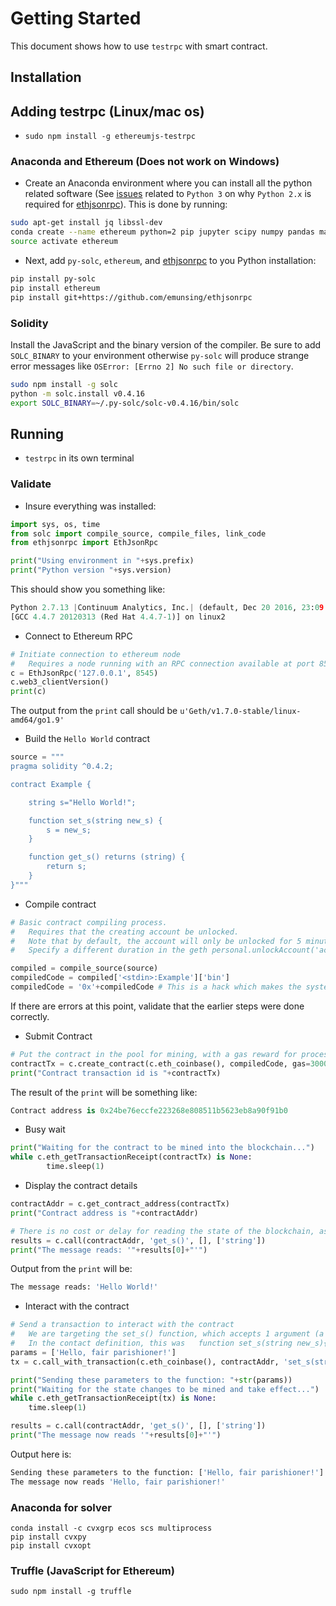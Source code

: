 # Getting Started

This document shows how to use `testrpc` with smart contract.

## Installation

## Adding testrpc (Linux/mac os)

* `sudo npm install -g ethereumjs-testrpc`

### Anaconda and Ethereum (Does not work on Windows)

* Create an Anaconda environment where you can install all the python
related software (See
[issues](https://github.com/ConsenSys/ethjsonrpc/issues) related to
`Python 3` on why `Python 2.x` is required for
[ethjsonrpc](https://github.com/ConsenSys/ethjsonrpc)).  This is done
by running:

```bash
sudo apt-get install jq libssl-dev
conda create --name ethereum python=2 pip jupyter scipy numpy pandas matplotlib
source activate ethereum

```

* Next, add `py-solc`, `ethereum`, and
  [ethjsonrpc](https://github.com/emunsing/ethjsonrpc) to you Python installation:

```bash
pip install py-solc
pip install ethereum
pip install git+https://github.com/emunsing/ethjsonrpc
```
### Solidity

Install the JavaScript and the binary version of the compiler.  Be
sure to add `SOLC_BINARY` to your environment otherwise `py-solc` will
produce strange error messages like `OSError: [Errno 2] No such file
or directory`.

```bash
sudo npm install -g solc 
python -m solc.install v0.4.16
export SOLC_BINARY=~/.py-solc/solc-v0.4.16/bin/solc
```

## Running

* `testrpc` in its own terminal

### Validate

* Insure everything was installed:

```python
import sys, os, time
from solc import compile_source, compile_files, link_code
from ethjsonrpc import EthJsonRpc

print("Using environment in "+sys.prefix)
print("Python version "+sys.version)
```

This should show you something like:

```python
Python 2.7.13 |Continuum Analytics, Inc.| (default, Dec 20 2016, 23:09:15)
[GCC 4.4.7 20120313 (Red Hat 4.4.7-1)] on linux2
```
* Connect to Ethereum RPC

```python
# Initiate connection to ethereum node
#   Requires a node running with an RPC connection available at port 8545
c = EthJsonRpc('127.0.0.1', 8545)
c.web3_clientVersion()
print(c)
```

The output from the `print` call should be
`u'Geth/v1.7.0-stable/linux-amd64/go1.9'`

* Build the `Hello World` contract

```python
source = """
pragma solidity ^0.4.2;

contract Example {

    string s="Hello World!";

    function set_s(string new_s) {
        s = new_s;
    }

    function get_s() returns (string) {
        return s;
    }
}"""
```

* Compile contract

```python
# Basic contract compiling process.
#   Requires that the creating account be unlocked.
#   Note that by default, the account will only be unlocked for 5 minutes (300s). 
#   Specify a different duration in the geth personal.unlockAccount('acct','passwd',300) call, or 0 for no limit

compiled = compile_source(source)
compiledCode = compiled['<stdin>:Example']['bin']
compiledCode = '0x'+compiledCode # This is a hack which makes the system work
```

If there are errors at this point, validate that the earlier steps
were done correctly.

* Submit Contract

```python
# Put the contract in the pool for mining, with a gas reward for processing
contractTx = c.create_contract(c.eth_coinbase(), compiledCode, gas=300000)
print("Contract transaction id is "+contractTx)
```

The result of the `print` will be something like:

```python
Contract address is 0x24be76eccfe223268e808511b5623eb8a90f91b0
```

* Busy wait

```python
print("Waiting for the contract to be mined into the blockchain...")
while c.eth_getTransactionReceipt(contractTx) is None:
        time.sleep(1)
```

* Display the contract details

```python
contractAddr = c.get_contract_address(contractTx)
print("Contract address is "+contractAddr)

# There is no cost or delay for reading the state of the blockchain, as this is held on our node
results = c.call(contractAddr, 'get_s()', [], ['string'])
print("The message reads: '"+results[0]+"'")
```

Output from the `print` will be:

```python
The message reads: 'Hello World!'
```

* Interact with the contract

```python
# Send a transaction to interact with the contract
#   We are targeting the set_s() function, which accepts 1 argument (a string)
#   In the contact definition, this was   function set_s(string new_s){s = new_s;}
params = ['Hello, fair parishioner!']
tx = c.call_with_transaction(c.eth_coinbase(), contractAddr, 'set_s(string)', params)

print("Sending these parameters to the function: "+str(params))
print("Waiting for the state changes to be mined and take effect...")
while c.eth_getTransactionReceipt(tx) is None:
    time.sleep(1)

results = c.call(contractAddr, 'get_s()', [], ['string'])
print("The message now reads '"+results[0]+"'")
```

Output here is:

```python
Sending these parameters to the function: ['Hello, fair parishioner!']
The message now reads 'Hello, fair parishioner!'
```

### Anaconda for solver

```
conda install -c cvxgrp ecos scs multiprocess
pip install cvxpy 
pip install cvxopt
```

### Truffle (JavaScript for Ethereum)

```
sudo npm install -g truffle 
```

